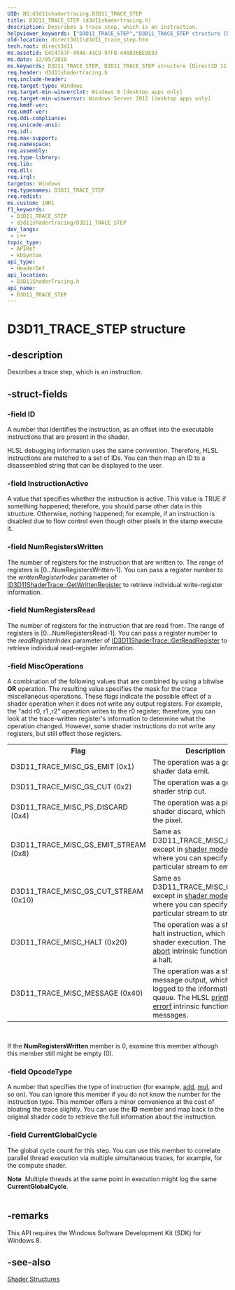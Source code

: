 ```yaml
---
UID: NS:d3d11shadertracing.D3D11_TRACE_STEP
title: D3D11_TRACE_STEP (d3d11shadertracing.h)
description: Describes a trace step, which is an instruction.
helpviewer_keywords: ["D3D11_TRACE_STEP","D3D11_TRACE_STEP structure [Direct3D 11]","d3d11shadertracing/D3D11_TRACE_STEP","direct3d11.d3d11_trace_step"]
old-location: direct3d11\d3d11_trace_step.htm
tech.root: direct3d11
ms.assetid: E4C4757F-4948-41C9-97FB-446B26BE8E93
ms.date: 12/05/2018
ms.keywords: D3D11_TRACE_STEP, D3D11_TRACE_STEP structure [Direct3D 11], d3d11shadertracing/D3D11_TRACE_STEP, direct3d11.d3d11_trace_step
req.header: d3d11shadertracing.h
req.include-header: 
req.target-type: Windows
req.target-min-winverclnt: Windows 8 [desktop apps only]
req.target-min-winversvr: Windows Server 2012 [desktop apps only]
req.kmdf-ver: 
req.umdf-ver: 
req.ddi-compliance: 
req.unicode-ansi: 
req.idl: 
req.max-support: 
req.namespace: 
req.assembly: 
req.type-library: 
req.lib: 
req.dll: 
req.irql: 
targetos: Windows
req.typenames: D3D11_TRACE_STEP
req.redist: 
ms.custom: 19H1
f1_keywords:
 - D3D11_TRACE_STEP
 - d3d11shadertracing/D3D11_TRACE_STEP
dev_langs:
 - c++
topic_type:
 - APIRef
 - kbSyntax
api_type:
 - HeaderDef
api_location:
 - D3D11ShaderTracing.h
api_name:
 - D3D11_TRACE_STEP
---
```


# D3D11_TRACE_STEP structure


## -description

Describes a trace step, which is an instruction.

## -struct-fields

### -field ID

A number that identifies the instruction, as an offset into the executable instructions that are present in the shader. 

HLSL debugging information uses the same convention. Therefore, HLSL instructions are matched to a set of IDs. You can then map an ID to a disassembled string that can be displayed to the user.

### -field InstructionActive

A value that specifies whether the instruction is active. This value is TRUE if something happened; therefore, you should parse other data in this structure. Otherwise, nothing happened; for example, if an instruction is disabled due to flow control even though other pixels in the stamp execute it.

### -field NumRegistersWritten

The number of registers for the instruction that are written to. The range of registers is [0...NumRegistersWritten-1]. You can pass a register number to the <i>writtenRegisterIndex</i> parameter of  <a href="https://docs.microsoft.com/windows/desktop/api/d3d11shadertracing/nf-d3d11shadertracing-id3d11shadertrace-getwrittenregister">ID3D11ShaderTrace::GetWrittenRegister</a> to retrieve individual write-register information.

### -field NumRegistersRead

The number of registers for the instruction that are read from. The range of registers is [0...NumRegistersRead-1]. You can pass a register number to the <i>readRegisterIndex</i> parameter of  <a href="https://docs.microsoft.com/windows/desktop/api/d3d11shadertracing/nf-d3d11shadertracing-id3d11shadertrace-getreadregister">ID3D11ShaderTrace::GetReadRegister</a> to retrieve individual read-register information.

### -field MiscOperations

A combination of the following values that are combined by using a bitwise <b>OR</b> operation. The resulting value specifies the mask for the trace miscellaneous operations. These flags indicate the possible effect of a shader operation when it does not write any output registers.  For example, the "add r0, r1 ,r2" operation writes to the r0 register; therefore, you can look at the trace-written register's information to determine what the operation changed.  However, some shader instructions do not write any registers, but still effect those registers.

<table>
<tr>
<th>Flag</th>
<th>Description</th>
</tr>
<tr>
<td>D3D11_TRACE_MISC_GS_EMIT (0x1)</td>
<td>The operation was a geometry shader data emit.</td>
</tr>
<tr>
<td>D3D11_TRACE_MISC_GS_CUT (0x2)</td>
<td>The operation was a geometry shader strip cut.</td>
</tr>
<tr>
<td>D3D11_TRACE_MISC_PS_DISCARD (0x4)</td>
<td>The operation was a pixel shader discard, which rejects the pixel.</td>
</tr>
<tr>
<td>D3D11_TRACE_MISC_GS_EMIT_STREAM (0x8)</td>
<td>Same as D3D11_TRACE_MISC_GS_EMIT, except in <a href="https://docs.microsoft.com/windows/desktop/direct3dhlsl/overviews-direct3d-11-hlsl">shader model 5</a> where you can specify a particular stream to emit to.</td>
</tr>
<tr>
<td>D3D11_TRACE_MISC_GS_CUT_STREAM (0x10)</td>
<td>Same as D3D11_TRACE_MISC_GS_CUT, except in <a href="https://docs.microsoft.com/windows/desktop/direct3dhlsl/overviews-direct3d-11-hlsl">shader model 5</a> where you can specify a particular stream to strip cut.</td>
</tr>
<tr>
<td>D3D11_TRACE_MISC_HALT (0x20)</td>
<td>The operation was a shader halt instruction, which stops shader execution. The HLSL <a href="https://docs.microsoft.com/windows/desktop/direct3dhlsl/abort">abort</a> intrinsic function causes a halt.</td>
</tr>
<tr>
<td>D3D11_TRACE_MISC_MESSAGE (0x40)</td>
<td>The operation was a shader message output, which can be logged to the information queue. The HLSL <a href="https://docs.microsoft.com/windows/desktop/direct3dhlsl/printf">printf</a> and <a href="https://docs.microsoft.com/windows/desktop/direct3dhlsl/errorf">errorf</a> intrinsic functions cause messages.</td>
</tr>
</table>
 

If the <b>NumRegistersWritten</b> member is 0, examine this member although this member still might be empty (0).

### -field OpcodeType

A number that specifies the type of instruction (for example, <a href="https://docs.microsoft.com/windows/desktop/direct3dhlsl/add---vs">add</a>, <a href="https://docs.microsoft.com/windows/desktop/direct3dhlsl/dx-graphics-hlsl-mul">mul</a>, and so on). You can ignore this member if you do not know the number for the instruction type. This member offers a minor convenience at the cost of bloating the trace slightly.  You can use the <b>ID</b> member and map back to the original shader code to retrieve the full information about the instruction.

### -field CurrentGlobalCycle

The global cycle count for this step.  You can use this member to correlate parallel thread execution via multiple simultaneous traces, for example, for the compute shader.
         

<div class="alert"><b>Note</b>  Multiple threads at the same point in execution might log the same <b>CurrentGlobalCycle</b>.
         </div>
<div> </div>

## -remarks

This API requires the Windows Software Development Kit (SDK) for Windows 8.

## -see-also

<a href="https://docs.microsoft.com/windows/desktop/direct3d11/d3d11-graphics-reference-shader-structures">Shader Structures</a>

